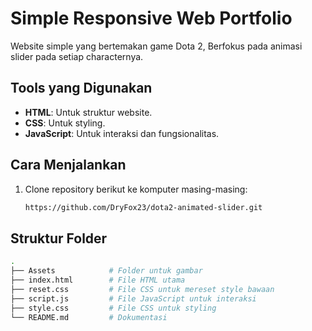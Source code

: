 # Simple Responsive Web Portfolio

Website simple yang bertemakan game Dota 2, Berfokus pada animasi slider pada setiap characternya.


## Tools yang Digunakan

- **HTML**: Untuk struktur website.
- **CSS**: Untuk styling.
- **JavaScript**: Untuk interaksi dan fungsionalitas.

## Cara Menjalankan

1. Clone repository berikut ke komputer masing-masing:
   ```bash
   https://github.com/DryFox23/dota2-animated-slider.git


## Struktur Folder

```bash
.
├── Assets            # Folder untuk gambar
├── index.html        # File HTML utama
├── reset.css         # File CSS untuk mereset style bawaan
├── script.js         # File JavaScript untuk interaksi
├── style.css         # File CSS untuk styling
└── README.md         # Dokumentasi
